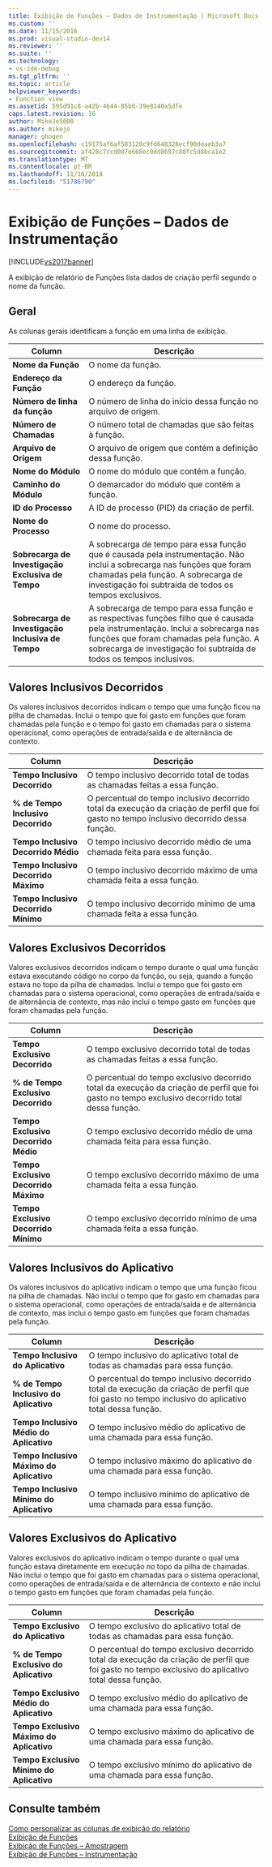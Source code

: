 ```yaml
---
title: Exibição de Funções – Dados de Instrumentação | Microsoft Docs
ms.custom: ''
ms.date: 11/15/2016
ms.prod: visual-studio-dev14
ms.reviewer: ''
ms.suite: ''
ms.technology:
- vs-ide-debug
ms.tgt_pltfrm: ''
ms.topic: article
helpviewer_keywords:
- Function view
ms.assetid: 595d91c8-a42b-4644-85b8-39e8140a5dfe
caps.latest.revision: 16
author: MikeJo5000
ms.author: mikejo
manager: ghogen
ms.openlocfilehash: c19175af6af583120c9fd648328ecf90deaeb3a7
ms.sourcegitcommit: af428c7ccd007e668ec0dd8697c88fc5d8bca1e2
ms.translationtype: MT
ms.contentlocale: pt-BR
ms.lasthandoff: 11/16/2018
ms.locfileid: "51786790"
---
```

# <a name="functions-view---instrumentation-data"></a>Exibição de Funções – Dados de Instrumentação
[!INCLUDE[vs2017banner](../includes/vs2017banner.md)]

A exibição de relatório de Funções lista dados de criação perfil segundo o nome da função.  
  
## <a name="general"></a>Geral  
 As colunas gerais identificam a função em uma linha de exibição.  
  
|Column|Descrição|  
|------------|-----------------|  
|**Nome da Função**|O nome da função.|  
|**Endereço da Função**|O endereço da função.|  
|**Número de linha da função**|O número de linha do início dessa função no arquivo de origem.|  
|**Número de Chamadas**|O número total de chamadas que são feitas à função.|  
|**Arquivo de Origem**|O arquivo de origem que contém a definição dessa função.|  
|**Nome do Módulo**|O nome do módulo que contém a função.|  
|**Caminho do Módulo**|O demarcador do módulo que contém a função.|  
|**ID do Processo**|A ID de processo (PID) da criação de perfil.|  
|**Nome do Processo**|O nome do processo.|  
|**Sobrecarga de Investigação Exclusiva de Tempo**|A sobrecarga de tempo para essa função que é causada pela instrumentação. Não inclui a sobrecarga nas funções que foram chamadas pela função. A sobrecarga de investigação foi subtraída de todos os tempos exclusivos.|  
|**Sobrecarga de Investigação Inclusiva de Tempo**|A sobrecarga de tempo para essa função e as respectivas funções filho que é causada pela instrumentação. Inclui a sobrecarga nas funções que foram chamadas pela função. A sobrecarga de investigação foi subtraída de todos os tempos inclusivos.|  
  
## <a name="elapsed-inclusive-values"></a>Valores Inclusivos Decorridos  
 Os valores inclusivos decorridos indicam o tempo que uma função ficou na pilha de chamadas. Inclui o tempo que foi gasto em funções que foram chamadas pela função e o tempo foi gasto em chamadas para o sistema operacional, como operações de entrada/saída e de alternância de contexto.  
  
|Column|Descrição|  
|------------|-----------------|  
|**Tempo Inclusivo Decorrido**|O tempo inclusivo decorrido total de todas as chamadas feitas a essa função.|  
|**% de Tempo Inclusivo Decorrido**|O percentual do tempo inclusivo decorrido total da execução da criação de perfil que foi gasto no tempo inclusivo decorrido dessa função.|  
|**Tempo Inclusivo Decorrido Médio**|O tempo inclusivo decorrido médio de uma chamada feita para essa função.|  
|**Tempo Inclusivo Decorrido Máximo**|O tempo inclusivo decorrido máximo de uma chamada feita a essa função.|  
|**Tempo Inclusivo Decorrido Mínimo**|O tempo inclusivo decorrido mínimo de uma chamada feita a essa função.|  
  
## <a name="elapsed-exclusive-values"></a>Valores Exclusivos Decorridos  
 Valores exclusivos decorridos indicam o tempo durante o qual uma função estava executando código no corpo da função, ou seja, quando a função estava no topo da pilha de chamadas. Inclui o tempo que foi gasto em chamadas para o sistema operacional, como operações de entrada/saída e de alternância de contexto, mas não inclui o tempo gasto em funções que foram chamadas pela função.  
  
|Column|Descrição|  
|------------|-----------------|  
|**Tempo Exclusivo Decorrido**|O tempo exclusivo decorrido total de todas as chamadas feitas a essa função.|  
|**% de Tempo Exclusivo Decorrido**|O percentual do tempo exclusivo decorrido total da execução da criação de perfil que foi gasto no tempo exclusivo decorrido total dessa função.|  
|**Tempo Exclusivo Decorrido Médio**|O tempo exclusivo decorrido médio de uma chamada feita para essa função.|  
|**Tempo Exclusivo Decorrido Máximo**|O tempo exclusivo decorrido máximo de uma chamada feita a essa função.|  
|**Tempo Exclusivo Decorrido Mínimo**|O tempo exclusivo decorrido mínimo de uma chamada feita a essa função.|  
  
## <a name="application-inclusive-values"></a>Valores Inclusivos do Aplicativo  
 Os valores inclusivos do aplicativo indicam o tempo que uma função ficou na pilha de chamadas. Não inclui o tempo que foi gasto em chamadas para o sistema operacional, como operações de entrada/saída e de alternância de contexto, mas inclui o tempo gasto em funções que foram chamadas pela função.  
  
|Column|Descrição|  
|------------|-----------------|  
|**Tempo Inclusivo do Aplicativo**|O tempo inclusivo do aplicativo total de todas as chamadas para essa função.|  
|**% de Tempo Inclusivo do Aplicativo**|O percentual do tempo inclusivo decorrido total da execução da criação de perfil que foi gasto no tempo inclusivo do aplicativo total dessa função.|  
|**Tempo Inclusivo Médio do Aplicativo**|O tempo inclusivo médio do aplicativo de uma chamada para essa função.|  
|**Tempo Inclusivo Máximo do Aplicativo**|O tempo inclusivo máximo do aplicativo de uma chamada para essa função.|  
|**Tempo Inclusivo Mínimo do Aplicativo**|O tempo inclusivo mínimo do aplicativo de uma chamada para essa função.|  
  
## <a name="application-exclusive-values"></a>Valores Exclusivos do Aplicativo  
 Valores exclusivos do aplicativo indicam o tempo durante o qual uma função estava diretamente em execução no topo da pilha de chamadas. Não inclui o tempo que foi gasto em chamadas para o sistema operacional, como operações de entrada/saída e de alternância de contexto e não inclui o tempo gasto em funções que foram chamadas pela função.  
  
|Column|Descrição|  
|------------|-----------------|  
|**Tempo Exclusivo do Aplicativo**|O tempo exclusivo do aplicativo total de todas as chamadas para essa função.|  
|**% de Tempo Exclusivo do Aplicativo**|O percentual do tempo exclusivo decorrido total da execução da criação de perfil que foi gasto no tempo exclusivo do aplicativo total dessa função.|  
|**Tempo Exclusivo Médio do Aplicativo**|O tempo exclusivo médio do aplicativo de uma chamada para essa função.|  
|**Tempo Exclusivo Máximo do Aplicativo**|O tempo exclusivo máximo do aplicativo de uma chamada para essa função.|  
|**Tempo Exclusivo Mínimo do Aplicativo**|O tempo exclusivo mínimo do aplicativo de uma chamada para essa função.|  
  
## <a name="see-also"></a>Consulte também  
 [Como personalizar as colunas de exibição do relatório](../profiling/how-to-customize-report-view-columns.md)   
 [Exibição de Funções](../profiling/functions-view-sampling-data.md)   
 [Exibição de Funções – Amostragem](../profiling/functions-view-dotnet-memory-sampling-data.md)   
 [Exibição de Funções – Instrumentação](../profiling/functions-view-dotnet-memory-instrumentation-data.md)



